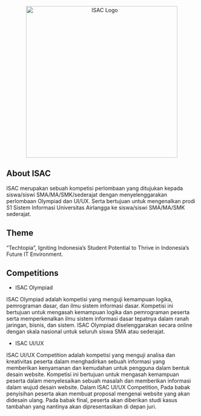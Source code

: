 <p align="center"><a href="https://isac.himsiunair.com" target="_blank"><img src="https://isac.himsiunair.com/assets/img/logoisac.png" width="400" alt="ISAC Logo"></a></p>

## About ISAC

ISAC merupakan sebuah kompetisi perlombaan yang ditujukan kepada siswa/siswi SMA/MA/SMK/sederajat dengan menyelenggarakan perlombaan Olympiad dan UI/UX. Serta bertujuan untuk mengenalkan prodi S1 Sistem Informasi Universitas Airlangga ke siswa/siswi SMA/MA/SMK sederajat.

## Theme

“Techtopia”, Igniting Indonesia’s Student Potential to Thrive in Indonesia’s Future IT Environment.

## Competitions

-   ISAC Olympiad

ISAC Olympiad adalah kompetisi yang menguji kemampuan logika, pemrograman dasar, dan ilmu sistem informasi dasar. Kompetisi ini bertujuan untuk mengasah kemampuan logika dan pemrograman peserta serta memperkenalkan ilmu sistem informasi dasar tepatnya dalam ranah jaringan, bisnis, dan sistem. ISAC Olympiad diselenggarakan secara online dengan skala nasional untuk seluruh siswa SMA atau sederajat.

-   ISAC UI/UX

ISAC UI/UX Competition adalah kompetisi yang menguji analisa dan kreativitas peserta dalam menghadirkan sebuah informasi yang memberikan kenyamanan dan kemudahan untuk pengguna dalam bentuk desain website. Kompetisi ini bertujuan untuk mengasah kemampuan peserta dalam menyelesaikan sebuah masalah dan memberikan informasi dalam wujud desain website. Dalam ISAC UI/UX Competition, Pada babak penyisihan peserta akan membuat proposal mengenai website yang akan didesain ulang. Pada babak final, peserta akan diberikan studi kasus tambahan yang nantinya akan dipresentasikan di depan juri.
